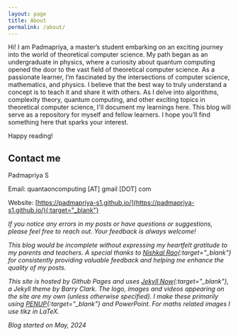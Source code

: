 ```yaml
---
layout: page
title: About
permalink: /about/
---
```

                                                        
Hi! I am Padmapriya, a master’s student embarking on an exciting journey into the world of theoretical computer science. My path began as an undergraduate in physics, where a curiosity about quantum computing opened the door to the vast field of theoretical computer science. As a passionate learner, I’m fascinated by the intersections of computer science, mathematics, and physics. I believe that the best way to truly understand a concept is to teach it and share it with others. As I delve into algorithms, complexity theory, quantum computing, and other exciting topics in theoretical computer science, I'll document my learnings here. This blog will serve as a repository for myself and fellow learners. I hope you’ll find something here that sparks your interest.

Happy reading!

## Contact me

Padmapriya S

Email: quantaoncomputing [AT] gmail [DOT] com

Website: [https://padmapriya-s1.github.io/](https://padmapriya-s1.github.io/){:target="_blank"}



*If you notice any errors in my posts or have questions or suggestions, please feel free to reach out. Your feedback is always welcome!*

*This blog would be incomplete without expressing my heartfelt gratitude to my parents and teachers. A special thanks to [Nishkal Rao](https://github.com/nishkalrao20){:target="_blank"} for consistently providing valuable feedback and helping me enhance the quality of my posts.*

*This site is hosted by Github Pages and uses [Jekyll Now](https://github.com/barryclark/jekyll-now){:target="_blank"}, a Jekyll theme by Barry Clark. 
The logo, images and videos appearing on the site are my own (unless otherwise specified). I make these primarily using [PENUP](https://www.penup.com/main/home){:target="_blank"} and PowerPoint. For maths related images I use tikz in LaTeX.* 

*Blog started on May, 2024*

<html>
  <head>
    <title>About: Padmapriya S</title>
    <script type="application/ld+json">
    {
      "@context": "https://schema.org",
      "@type": "BlogPosting",
      "headline": "About: Padmapriya S",
      "image": [
        "{{ site.baseurl}}/images/logo.png"
       ],
      "datePublished": "2024-05-31T08:00:00+05:30",
      "dateModified": "2024-05-31T08:00:00+05:30",
      "author": [{
          "@type": "Person",
          "name": "Padmapriya S",
          "url": "https://o-qcblog.github.io/about/"
        }]
    }
    </script>
  </head>
  <body>
  </body>
</html>
